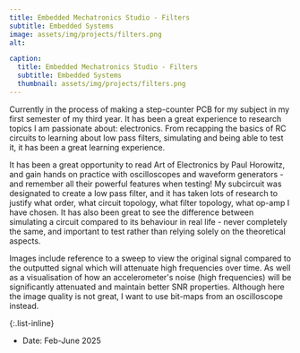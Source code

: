 ```yaml
---
title: Embedded Mechatronics Studio - Filters
subtitle: Embedded Systems
image: assets/img/projects/filters.png
alt: 

caption:
  title: Embedded Mechatronics Studio - Filters
  subtitle: Embedded Systems
  thumbnail: assets/img/projects/filters.png
---
```

Currently in the process of making a step-counter PCB for my subject in my first semester of my third year. It has been a great experience to research topics I am passionate about: electronics. From recapping the basics of RC circuits to learning about low pass filters, simulating and being able to test it, it has been a great learning experience.

It has been a great opportunity to read Art of Electronics by Paul Horowitz, and gain hands on practice with oscilloscopes and waveform generators - and remember all their powerful features when testing! My subcircuit was designated to create a low pass filter, and it has taken lots of research to justify what order, what circuit topology, what filter topology, what op-amp I have chosen. It has also been great to see the difference between simulating a circuit compared to its behaviour in real life - never completely the same, and important to test rather than relying solely on the theoretical aspects.

Images include reference to a sweep to view the original signal compared to the outputted signal which will attenuate high frequencies over time. As well as a visualisation of how an accelerometer's noise (high frequencies) will be significantly attenuated and maintain better SNR properties. Although here the image quality is not great, I want to use bit-maps from an oscilloscope instead.

{:.list-inline}
- Date: Feb-June 2025
<!-- - Client: Window
- Category: Photography -->

